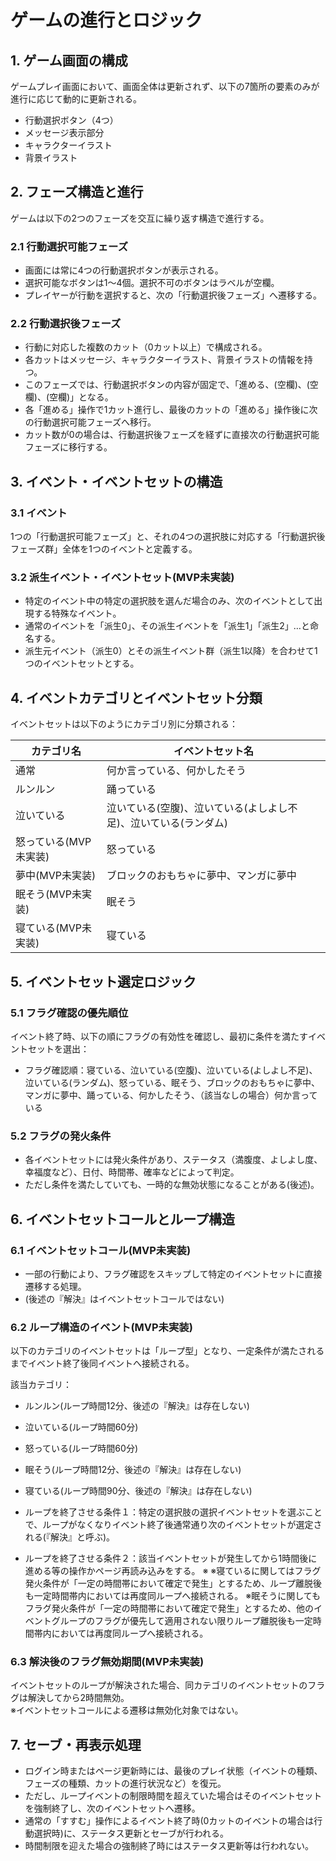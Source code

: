 # ゲームの進行とロジック

## 1. ゲーム画面の構成
ゲームプレイ画面において、画面全体は更新されず、以下の7箇所の要素のみが進行に応じて動的に更新される。  
- 行動選択ボタン（4つ）
- メッセージ表示部分
- キャラクターイラスト
- 背景イラスト

## 2. フェーズ構造と進行
ゲームは以下の2つのフェーズを交互に繰り返す構造で進行する。

### 2.1 行動選択可能フェーズ
- 画面には常に4つの行動選択ボタンが表示される。
- 選択可能なボタンは1〜4個。選択不可のボタンはラベルが空欄。
- プレイヤーが行動を選択すると、次の「行動選択後フェーズ」へ遷移する。

### 2.2 行動選択後フェーズ
- 行動に対応した複数のカット（0カット以上）で構成される。
- 各カットはメッセージ、キャラクターイラスト、背景イラストの情報を持つ。
- このフェーズでは、行動選択ボタンの内容が固定で、「進める、(空欄)、(空欄)、(空欄)」となる。
- 各「進める」操作で1カット進行し、最後のカットの「進める」操作後に次の行動選択可能フェーズへ移行。
- カット数が0の場合は、行動選択後フェーズを経ずに直接次の行動選択可能フェーズに移行する。

## 3. イベント・イベントセットの構造

### 3.1 イベント
1つの「行動選択可能フェーズ」と、それの4つの選択肢に対応する「行動選択後フェーズ群」全体を1つのイベントと定義する。

### 3.2 派生イベント・イベントセット(MVP未実装)
- 特定のイベント中の特定の選択肢を選んだ場合のみ、次のイベントとして出現する特殊なイベント。
- 通常のイベントを「派生0」、その派生イベントを「派生1」「派生2」…と命名する。
- 派生元イベント（派生0）とその派生イベント群（派生1以降）を合わせて1つのイベントセットとする。

## 4. イベントカテゴリとイベントセット分類
イベントセットは以下のようにカテゴリ別に分類される：

| カテゴリ名     | イベントセット名                                       |
|----------------|------------------------------------------------------|
| 通常           | 何か言っている、何かしたそう                           |
| ルンルン       | 踊っている                                             |
| 泣いている     | 泣いている(空腹)、泣いている(よしよし不足)、泣いている(ランダム) |
| 怒っている(MVP未実装)     | 怒っている                                             |
| 夢中(MVP未実装)           | ブロックのおもちゃに夢中、マンガに夢中               |
| 眠そう(MVP未実装)         | 眠そう                                                 |
| 寝ている(MVP未実装)       | 寝ている                                               |

## 5. イベントセット選定ロジック

### 5.1 フラグ確認の優先順位
イベント終了時、以下の順にフラグの有効性を確認し、最初に条件を満たすイベントセットを選出：
- フラグ確認順：寝ている、泣いている(空腹)、泣いている(よしよし不足)、泣いている(ランダム)、怒っている、眠そう、ブロックのおもちゃに夢中、マンガに夢中、踊っている、何かしたそう、（該当なしの場合）何か言っている

### 5.2 フラグの発火条件
- 各イベントセットには発火条件があり、ステータス（満腹度、よしよし度、幸福度など）、日付、時間帯、確率などによって判定。
- ただし条件を満たしていても、一時的な無効状態になることがある(後述)。

## 6. イベントセットコールとループ構造

### 6.1 イベントセットコール(MVP未実装)
- 一部の行動により、フラグ確認をスキップして特定のイベントセットに直接遷移する処理。
- (後述の『解決』はイベントセットコールではない)

### 6.2 ループ構造のイベント(MVP未実装)
以下のカテゴリのイベントセットは「ループ型」となり、一定条件が満たされるまでイベント終了後同イベントへ接続される。

該当カテゴリ：
- ルンルン(ループ時間12分、後述の『解決』は存在しない)
- 泣いている(ループ時間60分)
- 怒っている(ループ時間60分)
- 眠そう(ループ時間12分、後述の『解決』は存在しない) 
- 寝ている(ループ時間90分、後述の『解決』は存在しない)  

- ループを終了させる条件１：特定の選択肢の選択イベントセットを選ぶことで、ループがなくなりイベント終了後通常通り次のイベントセットが選定される(『解決』と呼ぶ)。
- ループを終了させる条件２：該当イベントセットが発生してから1時間後に進める等の操作かページ再読み込みをする。
※
※寝ているに関してはフラグ発火条件が「一定の時間帯において確定で発生」とするため、ループ離脱後も一定時間帯内においては再度同ループへ接続される。
※眠そうに関してもフラグ発火条件が「一定の時間帯において確定で発生」とするため、他のイベントグループのフラグが優先して適用されない限りループ離脱後も一定時間帯内においては再度同ループへ接続される。

### 6.3 解決後のフラグ無効期間(MVP未実装)
イベントセットのループが解決された場合、同カテゴリのイベントセットのフラグは解決してから2時間無効。  
※イベントセットコールによる遷移は無効化対象ではない。

## 7. セーブ・再表示処理
- ログイン時またはページ更新時には、最後のプレイ状態（イベントの種類、フェーズの種類、カットの進行状況など）を復元。
- ただし、ループイベントの制限時間を超えていた場合はそのイベントセットを強制終了し、次のイベントセットへ遷移。
- 通常の「すすむ」操作によるイベント終了時(0カットのイベントの場合は行動選択時)に、ステータス更新とセーブが行われる。
- 時間制限を迎えた場合の強制終了時にはステータス更新等は行われない。
